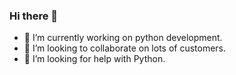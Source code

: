 ### Hi there 👋
- 🔭 I’m currently working on python development.
- 👯 I’m looking to collaborate on lots of customers.
- 🤔 I’m looking for help with Python.

<!--
**Kami-don/Kami-don** is a ✨ _special_ ✨ repository because its `README.md` (this file) appears on your GitHub profile.

Here are some ideas to get you started:

- 🔭 I’m currently working on moble development.
- 🌱 I’m currently learning about Flutter.
- 👯 I’m looking to collaborate on lots of customers.
- 🤔 I’m looking for help with Flutter.
- 💬 Ask me about ...
- 📫 How to reach me: ...
- 😄 Pronouns: ...
- ⚡ Fun fact: ...
-->
